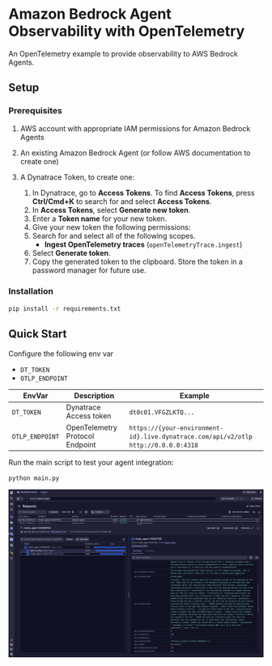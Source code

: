 # Amazon Bedrock Agent Observability with OpenTelemetry

An OpenTelemetry example to provide observability to AWS Bedrock Agents.

## Setup

### Prerequisites
1. AWS account with appropriate IAM permissions for Amazon Bedrock Agents
2. An existing Amazon Bedrock Agent (or follow AWS documentation to create one)
3. A Dynatrace Token, to create one:

   1. In Dynatrace, go to **Access Tokens**. To find **Access Tokens**, press **Ctrl/Cmd+K** to search for and select **Access Tokens**.
   2. In **Access Tokens**, select **Generate new token**.
   3. Enter a **Token name** for your new token.
   4. Give your new token the following permissions:
   5. Search for and select all of the following scopes.
       * **Ingest OpenTelemetry traces** (`openTelemetryTrace.ingest`)
   6. Select **Generate token**.
   7. Copy the generated token to the clipboard. Store the token in a password manager for future use.


### Installation

```bash
pip install -r requirements.txt
```

## Quick Start

Configure the following env var

- `DT_TOKEN`
- `OTLP_ENDPOINT`

| EnvVar | Description                    | Example                                         |
|--------|--------------------------------|-------------------------------------------------|
| `DT_TOKEN` | Dynatrace Access token         | `dt0c01.VFGZLKTQ...`                            |
| `OTLP_ENDPOINT` | OpenTelemetry Protocol Endpoint | `https://{your-environment-id}.live.dynatrace.com/api/v2/otlp` <br> `http://0.0.0.0:4318` |

Run the main script to test your agent integration:

```bash
python main.py
```

![Example](./img/example_trace.png)